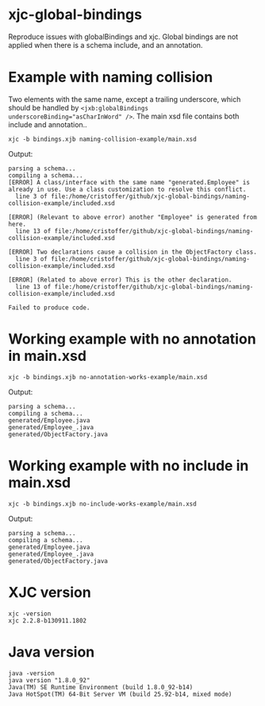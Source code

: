 # xjc-global-bindings
Reproduce issues with globalBindings and xjc. Global bindings are not applied when there is a schema include, and an annotation.

# Example with naming collision
Two elements with the same name, except a trailing underscore, which should be handled by `<jxb:globalBindings underscoreBinding="asCharInWord" />`.
The main xsd file contains both include and annotation..

```xjc -b bindings.xjb naming-collision-example/main.xsd```

Output:
```
parsing a schema...
compiling a schema...
[ERROR] A class/interface with the same name "generated.Employee" is already in use. Use a class customization to resolve this conflict.
  line 3 of file:/home/cristoffer/github/xjc-global-bindings/naming-collision-example/included.xsd

[ERROR] (Relevant to above error) another "Employee" is generated from here.
  line 13 of file:/home/cristoffer/github/xjc-global-bindings/naming-collision-example/included.xsd

[ERROR] Two declarations cause a collision in the ObjectFactory class.
  line 3 of file:/home/cristoffer/github/xjc-global-bindings/naming-collision-example/included.xsd

[ERROR] (Related to above error) This is the other declaration.
  line 13 of file:/home/cristoffer/github/xjc-global-bindings/naming-collision-example/included.xsd

Failed to produce code.
```

# Working example with no annotation in main.xsd

```xjc -b bindings.xjb no-annotation-works-example/main.xsd```


Output:
```
parsing a schema...
compiling a schema...
generated/Employee.java
generated/Employee_.java
generated/ObjectFactory.java
```

# Working example with no include in main.xsd

```xjc -b bindings.xjb no-include-works-example/main.xsd```

Output:
```
parsing a schema...
compiling a schema...
generated/Employee.java
generated/Employee_.java
generated/ObjectFactory.java
```

# XJC version
```
xjc -version
xjc 2.2.8-b130911.1802
```

# Java version
```
java -version                                        
java version "1.8.0_92"
Java(TM) SE Runtime Environment (build 1.8.0_92-b14)
Java HotSpot(TM) 64-Bit Server VM (build 25.92-b14, mixed mode)
```
